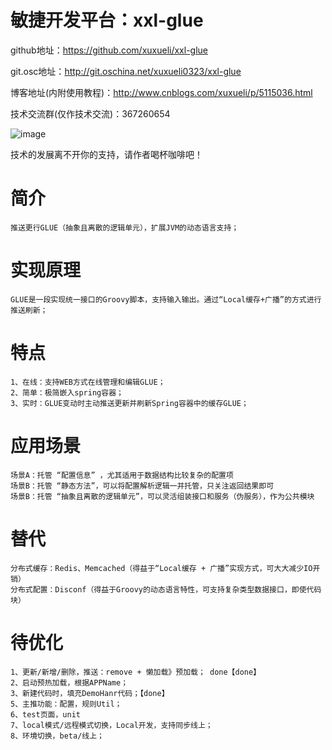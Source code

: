 # 敏捷开发平台：xxl-glue
github地址：https://github.com/xuxueli/xxl-glue

git.osc地址：http://git.oschina.net/xuxueli0323/xxl-glue

博客地址(内附使用教程)：http://www.cnblogs.com/xuxueli/p/5115036.html

技术交流群(仅作技术交流)：367260654

![image](http://images2015.cnblogs.com/blog/554415/201605/554415-20160513183306234-1939652116.png)

技术的发展离不开你的支持，请作者喝杯咖啡吧！

# 简介
	推送更行GLUE（抽象且离散的逻辑单元），扩展JVM的动态语言支持；

# 实现原理
	GLUE是一段实现统一接口的Groovy脚本，支持输入输出。通过“Local缓存+广播”的方式进行推送刷新；

# 特点
	1、在线：支持WEB方式在线管理和编辑GLUE；
	2、简单：极简嵌入spring容器；
	3、实时：GLUE变动时主动推送更新并刷新Spring容器中的缓存GLUE；
	
# 应用场景
	场景A：托管 “配置信息” ，尤其适用于数据结构比较复杂的配置项
	场景B：托管 “静态方法”，可以将配置解析逻辑一并托管，只关注返回结果即可
	场景B：托管 “抽象且离散的逻辑单元”，可以灵活组装接口和服务（伪服务），作为公共模块
	
# 替代
	分布式缓存：Redis、Memcached（得益于“Local缓存 + 广播”实现方式，可大大减少IO开销）
	分布式配置：Disconf（得益于Groovy的动态语言特性，可支持复杂类型数据接口，即使代码块）
	
# 待优化
	1、更新/新增/删除，推送：remove + 懒加载》预加载； done【done】
	2、启动预热加载，根据APPName；
	3、新建代码时，填充DemoHanr代码；【done】
	5、主推功能：配置，规则Util；
	6、test页面，unit
	7、local模式/远程模式切换，Local开发，支持同步线上；
	8、环境切换，beta/线上；
	